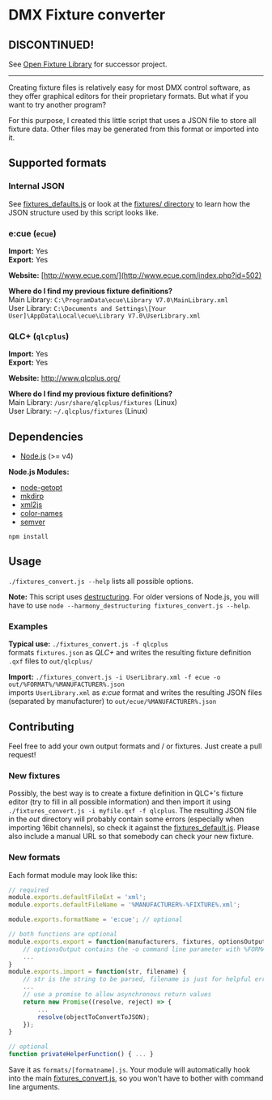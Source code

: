 # DMX Fixture converter

## DISCONTINUED!

See [Open Fixture Library](https://github.com/FloEdelmann/open-fixture-library) for successor project.

---

Creating fixture files is relatively easy for most DMX control software, as they offer graphical editors for their proprietary formats. But what if you want to try another program?

For this purpose, I created this little script that uses a JSON file to store all fixture data. Other files may be generated from this format or imported into it.


## Supported formats

### Internal JSON

See [fixtures_defaults.js](fixtures_defaults.js) or look at the [fixtures/ directory](fixtures/) to learn how the JSON structure used by this script looks like.

### e:cue (`ecue`)

**Import:** Yes  
**Export:** Yes

**Website:** [http://www.ecue.com/](http://www.ecue.com/index.php?id=502)

**Where do I find my previous fixture definitions?**  
Main Library: `C:\ProgramData\ecue\Library V7.0\MainLibrary.xml`  
User Library: `C:\Documents and Settings\[Your User]\AppData\Local\ecue\Library V7.0\UserLibrary.xml`

### QLC+ (`qlcplus`)

**Import:** Yes  
**Export:** Yes

**Website:** http://www.qlcplus.org/

**Where do I find my previous fixture definitions?**  
Main Library: `/usr/share/qlcplus/fixtures` (Linux)  
User Library: `~/.qlcplus/fixtures` (Linux)


## Dependencies

* [Node.js](https://nodejs.org/en/) (>= v4)

**Node.js Modules:**
* [node-getopt](https://www.npmjs.com/package/node-getopt)
* [mkdirp](https://www.npmjs.com/package/mkdirp)
* [xml2js](https://github.com/Leonidas-from-XIV/node-xml2js)
* [color-names](https://www.npmjs.com/package/color-names)
* [semver](https://www.npmjs.com/package/semver)

```
npm install
```

## Usage

`./fixtures_convert.js --help` lists all possible options.

**Note:** This script uses [destructuring](http://stackoverflow.com/questions/17379277/destructuring-in-node-js). For older versions of Node.js, you will have to use `node --harmony_destructuring fixtures_convert.js --help`.

### Examples

**Typical use:** `./fixtures_convert.js -f qlcplus`  
formats `fixtures.json` as *QLC+* and writes the resulting fixture definition `.qxf` files to `out/qlcplus/`

**Import:** `./fixtures_convert.js -i UserLibrary.xml -f ecue -o out/%FORMAT%/%MANUFACTURER%.json`  
imports `UserLibrary.xml` as *e:cue* format and writes the resulting JSON files (separated by manufacturer) to `out/ecue/%MANUFACTURER%.json`


## Contributing

Feel free to add your own output formats and / or fixtures. Just create a pull request!

### New fixtures

Possibly, the best way is to create a fixture definition in QLC+'s fixture editor (try to fill in all possible information) and then import it using `./fixtures_convert.js -i myfile.qxf -f qlcplus`. The resulting JSON file in the *out* directory will probably contain some errors (especially when importing 16bit channels), so check it against the [fixtures_default.js](fixtures_default.js). Please also include a manual URL so that somebody can check your new fixture.

### New formats

Each format module may look like this:

```js
// required
module.exports.defaultFileExt = 'xml';
module.exports.defaultFileName = '%MANUFACTURER%-%FIXTURE%.xml';

module.exports.formatName = 'e:cue'; // optional

// both functions are optional
module.exports.export = function(manufacturers, fixtures, optionsOutput) {
    // optionsOutput contains the -o command line parameter with %FORMAT% already replaced
    ...
}
module.exports.import = function(str, filename) {
    // str is the string to be parsed, filename is just for helpful error messages
    ...
    // use a promise to allow asynchronous return values
    return new Promise((resolve, reject) => {
        ...
        resolve(objectToConvertToJSON);
    });
}

// optional
function privateHelperFunction() { ... }
```

Save it as `formats/[formatname].js`. Your module will automatically hook into the main [fixtures_convert.js](fixtures_convert.js), so you won't have to bother with command line arguments.
